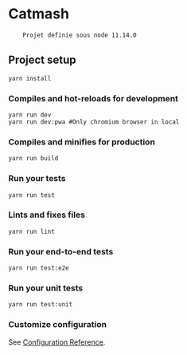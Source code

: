 # Catmash
```bash
    Projet definie sous node 11.14.0
```

## Project setup
```
yarn install
```

### Compiles and hot-reloads for development
```
yarn run dev
yarn run dev:pwa #Only chromium browser in local
```

### Compiles and minifies for production
```
yarn run build
```

### Run your tests
```
yarn run test
```

### Lints and fixes files
```
yarn run lint
```

### Run your end-to-end tests
```
yarn run test:e2e
```

### Run your unit tests
```
yarn run test:unit
```

### Customize configuration
See [Configuration Reference](https://cli.vuejs.org/config/).
